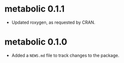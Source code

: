 # metabolic 0.1.1

* Updated roxygen, as requested by CRAN.

# metabolic 0.1.0

* Added a `NEWS.md` file to track changes to the package.
